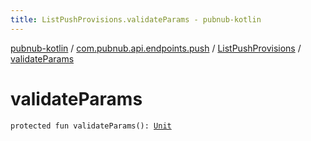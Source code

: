 ```yaml
---
title: ListPushProvisions.validateParams - pubnub-kotlin
---
```


[pubnub-kotlin](../../index.html) / [com.pubnub.api.endpoints.push](../index.html) / [ListPushProvisions](index.html) / [validateParams](./validate-params.html)

# validateParams

`protected fun validateParams(): `[`Unit`](https://kotlinlang.org/api/latest/jvm/stdlib/kotlin/-unit/index.html)